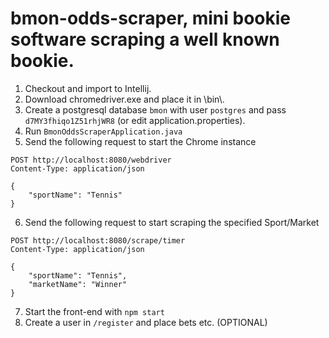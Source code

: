 # bmon-odds-scraper, mini bookie software scraping a well known bookie.

1. Checkout and import to Intellij.
2. Download chromedriver.exe and place it in \\bin\\.
3. Create a postgresql database `bmon` with user `postgres` and pass `d7MY3fhiqo1Z51rhjWR8` (or edit application.properties). 
4. Run `BmonOddsScraperApplication.java`
5. Send the following request to start the Chrome instance
````
POST http://localhost:8080/webdriver
Content-Type: application/json

{
    "sportName": "Tennis"
}
````
6. Send the following request to start scraping the specified Sport/Market
````
POST http://localhost:8080/scrape/timer
Content-Type: application/json

{
    "sportName": "Tennis",
    "marketName": "Winner"
}
````
7. Start the front-end with `npm start`
8. Create a user in `/register` and place bets etc. (OPTIONAL)

